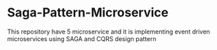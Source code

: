 # Saga-Pattern-Microservice
This repository have 5 microservice and it is implementing event driven microservices using SAGA and CQRS design pattern
